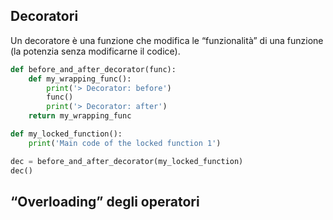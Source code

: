 ## Decoratori
Un decoratore è una funzione che modifica le “funzionalità” di una funzione (la potenzia senza modificarne il codice).
```python
def before_and_after_decorator(func):
	def my_wrapping_func():
		print('> Decorator: before')
		func()
		print('> Decorator: after')
	return my_wrapping_func

def my_locked_function():
	print('Main code of the locked function 1')

dec = before_and_after_decorator(my_locked_function)
dec()
```

## “Overloading” degli operatori
